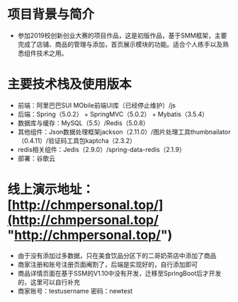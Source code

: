 # 项目背景与简介
- 参加2019校创新创业大赛的项目作品，这是初版作品，基于SMM框架，主要完成了店铺、商品的管理与添加，首页展示模块的功能。适合个人练手以及熟悉组件技术之用。

# 主要技术栈及使用版本
- 前端：阿里巴巴SUI MObile前端UI库（已经停止维护）/js
- 后端：Spring（5.0.2） + SpringMVC（5.0.2） + Mybatis（3.5.4）
- 数据库与缓存：MySQL（5.5）/Redis（5.0.8）
- 其他组件：Json数据处理框架jackson（2.11.0）/图片处理工具thumbnailator（0.4.11）/验证码工具包kaptcha（2.3.2）
- redis相关组件：Jedis（2.9.0）/spring-data-redis（2.1.9）
- 部署：谷歌云

# 线上演示地址：[http://chmpersonal.top/](http://chmpersonal.top/ "http://chmpersonal.top/")
- 由于没有添加过多数据，只在美食饮品分区下的二哥奶茶店中添加了商品
- 商家注册和账号注册页面阉割了，后端是实现好的，自行添加即可
- 商品详情页面在基于SSM的V1.10中没有开发，迁移至SpringBoot后才开发的，这里可以自行补充
- 商家账号：testusername   密码：newtest
